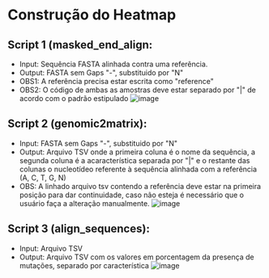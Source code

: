 # Construção do Heatmap

## Script 1 (masked_end_align:
- Input: Sequência FASTA alinhada contra uma referência.
- Output: FASTA sem Gaps "-", substituido por "N"
- OBS1: A referência precisa estar escrita como "reference"
- OBS2: O código de ambas as amostras deve estar separado por "|" de acordo com o padrão estipulado
![image](https://github.com/ACMElab-Fioce/heatmap/assets/98467661/9eb2e5f2-5a17-425b-9537-9b9a0ccd0b25)


## Script 2 (genomic2matrix):
- Input: FASTA sem Gaps "-", substituido por "N"
- Output: Arquivo TSV onde a primeira coluna é o nome da sequência, a segunda coluna é a acaracterística separada por "|"
e o restante das colunas o nucleotídeo referente à sequência alinhada com a referência (A, C, T, G, N)
- OBS: A linhado arquivo tsv contendo a referência deve estar na primeira posição para dar continuidade, caso não
esteja é necessário que o usuário faça a alteração manualmente.
![image](https://github.com/ACMElab-Fioce/heatmap/assets/98467661/120c5784-f2fc-4ede-bf00-eeb465a5a140)


## Script 3 (align_sequences):
- Input: Arquivo TSV
- Output: Arquivo TSV com os valores em porcentagem da presença de mutações, separado por característica
![image](https://github.com/ACMElab-Fioce/heatmap/assets/98467661/9b926dd6-37a6-4285-892a-df15fbb6af30)

